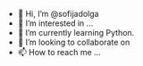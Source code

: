 - 👋 Hi, I’m @sofijadolga
- 👀 I’m interested in ...
- 🌱 I’m currently learning Python.
- 💞️ I’m looking to collaborate on 
- 📫 How to reach me ...

<!---
sofijadolga/sofijadolga is a ✨ special ✨ repository because its `README.md` (this file) appears on your GitHub profile.
You can click the Preview link to take a look at your changes.
--->
